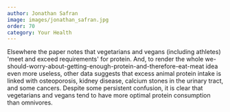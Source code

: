 ```yaml
---
author: Jonathan Safran
image: images/jonathan_safran.jpg
order: 70
category: Your Health
---
```


Elsewhere the paper notes that vegetarians and vegans (including athletes) 'meet and exceed requirements' for protein. And, to render the whole we-should-worry-about-getting-enough-protein-and-therefore-eat-meat idea even more useless, other data suggests that excess animal protein intake is linked with osteoporosis, kidney disease, calcium stones in the urinary tract, and some cancers. Despite some persistent confusion, it is clear that vegetarians and vegans tend to have more optimal protein consumption than omnivores.
